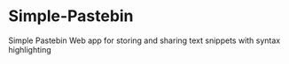 # Simple-Pastebin
Simple Pastebin Web app for storing and sharing text snippets with syntax highlighting
